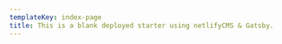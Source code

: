 ```yaml
---
templateKey: index-page
title: This is a blank deployed starter using netlifyCMS & Gatsby.
---
```

